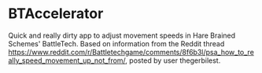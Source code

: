 # BTAccelerator
Quick and really dirty app to adjust movement speeds in Hare Brained Schemes' BattleTech. Based on information from the Reddit thread https://www.reddit.com/r/Battletechgame/comments/8f6b3l/psa_how_to_really_speed_movement_up_not_from/, posted by user thegerbilest.

